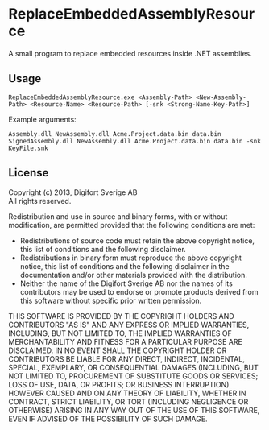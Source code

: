 # ReplaceEmbeddedAssemblyResource

A small program to replace embedded resources inside .NET assemblies.

## Usage

`ReplaceEmbeddedAssemblyResource.exe <Assembly-Path> <New-Assembly-Path> <Resource-Name> <Resource-Path> [-snk <Strong-Name-Key-Path>]`

Example arguments: 

    Assembly.dll NewAssembly.dll Acme.Project.data.bin data.bin
    SignedAssembly.dll NewAssembly.dll Acme.Project.data.bin data.bin -snk KeyFile.snk

## License

Copyright (c) 2013, Digifort Sverige AB  
All rights reserved.

Redistribution and use in source and binary forms, with or without modification,
are permitted provided that the following conditions are met:

* Redistributions of source code must retain the above copyright notice, this
  list of conditions and the following disclaimer.
* Redistributions in binary
  form must reproduce the above copyright notice, this list of conditions and the
  following disclaimer in the documentation and/or other materials provided with
  the distribution.
* Neither the name of the Digifort Sverige AB nor the names of
  its contributors may be used to endorse or promote products derived from this
  software without specific prior written permission.

THIS SOFTWARE IS PROVIDED BY THE COPYRIGHT HOLDERS AND CONTRIBUTORS "AS IS" AND
ANY EXPRESS OR IMPLIED WARRANTIES, INCLUDING, BUT NOT LIMITED TO, THE IMPLIED
WARRANTIES OF MERCHANTABILITY AND FITNESS FOR A PARTICULAR PURPOSE ARE
DISCLAIMED. IN NO EVENT SHALL THE COPYRIGHT HOLDER OR CONTRIBUTORS BE LIABLE FOR
ANY DIRECT, INDIRECT, INCIDENTAL, SPECIAL, EXEMPLARY, OR CONSEQUENTIAL DAMAGES
(INCLUDING, BUT NOT LIMITED TO, PROCUREMENT OF SUBSTITUTE GOODS OR SERVICES;
LOSS OF USE, DATA, OR PROFITS; OR BUSINESS INTERRUPTION) HOWEVER CAUSED AND ON
ANY THEORY OF LIABILITY, WHETHER IN CONTRACT, STRICT LIABILITY, OR TORT
(INCLUDING NEGLIGENCE OR OTHERWISE) ARISING IN ANY WAY OUT OF THE USE OF THIS
SOFTWARE, EVEN IF ADVISED OF THE POSSIBILITY OF SUCH DAMAGE.
